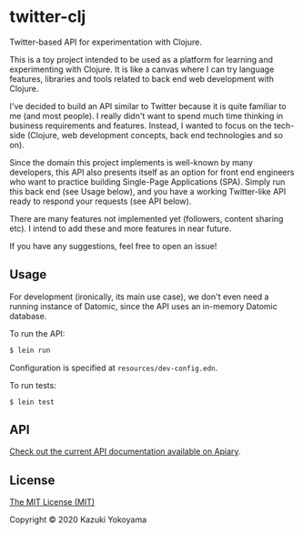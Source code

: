 # twitter-clj

Twitter-based API for experimentation with Clojure.

This is a toy project intended to be used as a platform for learning and experimenting with Clojure. It is like a canvas where I can try language features, libraries and tools related to back end web development with Clojure.

I've decided to build an API similar to Twitter because it is quite familiar to me (and most people). I really didn't want to spend much time thinking in business requirements and features. Instead, I wanted to focus on the tech-side (Clojure, web development concepts, back end technologies and so on).

Since the domain this project implements is well-known by many developers, this API also presents itself as an option for front end engineers who want to practice building Single-Page Applications (SPA). Simply run this back end (see Usage below), and you have a working Twitter-like API ready to respond your requests (see API below).

There are many features not implemented yet (followers, content sharing etc). I intend to add these and more features in near future.

If you have any suggestions, feel free to open an issue!

## Usage

For development (ironically, its main use case), we don't even need a running instance of Datomic, since the API uses an in-memory Datomic database.

To run the API:

```bash
$ lein run
```

Configuration is specified at `resources/dev-config.edn`.

To run tests:

```shell script
$ lein test
```

## API

[Check out the current API documentation available on Apiary](https://twitterclj.docs.apiary.io/#).

## License

[The MIT License (MIT)](https://choosealicense.com/licenses/mit/)

Copyright © 2020 Kazuki Yokoyama